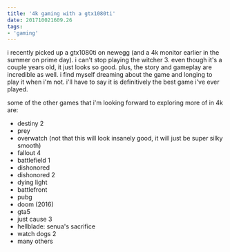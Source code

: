 ```yaml
---
title: '4k gaming with a gtx1080ti'
date: 201710021609.26
tags:
- 'gaming'
---
```


i recently picked up a gtx1080ti on newegg (and a 4k monitor earlier in
the summer on prime day). i can't stop playing the witcher 3. even
though it's a couple years old, it just looks so good. plus, the story
and gameplay are incredible as well. i find myself dreaming about the
game and longing to play it when i'm not. i'll have to say it is
definitively the best game i've ever played.

some of the other games that i'm looking forward to exploring more of in
4k are:

-   destiny 2
-   prey
-   overwatch (not that this will look insanely good, it will just be
    super silky smooth)
-   fallout 4
-   battlefield 1
-   dishonored
-   dishonored 2
-   dying light
-   battlefront
-   pubg
-   doom (2016)
-   gta5
-   just cause 3
-   hellblade: senua's sacrifice
-   watch dogs 2
-   many others

